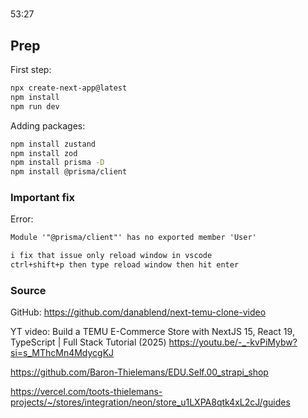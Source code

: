#
53:27


## Prep

First step:

```sh
npx create-next-app@latest
npm install
npm run dev
```

Adding packages:

```sh
npm install zustand
npm install zod
npm install prisma -D
npm install @prisma/client
```

### Important fix

Error:
```txt
Module '"@prisma/client"' has no exported member 'User'
```

```txt
i fix that issue only reload window in vscode
ctrl+shift+p then type reload window then hit enter
```


### Source

GitHub:
<https://github.com/danablend/next-temu-clone-video>

YT video: Build a TEMU E-Commerce Store with NextJS 15, React 19, TypeScript | Full Stack Tutorial (2025)
<https://youtu.be/-_-kvPiMybw?si=s_MThcMn4MdycgKJ>

https://github.com/Baron-Thielemans/EDU.Self.00_strapi_shop

https://vercel.com/toots-thielemans-projects/~/stores/integration/neon/store_u1LXPA8qtk4xL2cJ/guides